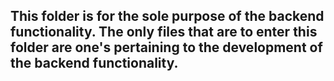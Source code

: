 ## **This folder is for the sole purpose of the backend functionality. The only files that are to enter this folder are one's pertaining to the development of the backend functionality.**

